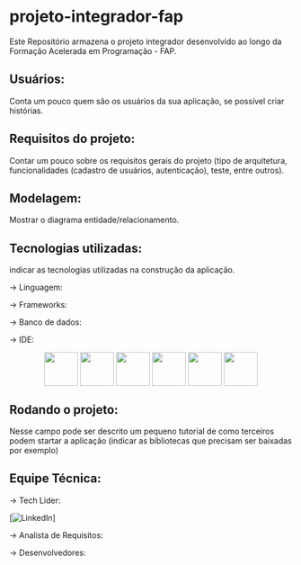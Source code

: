 # projeto-integrador-fap
Este Repositório armazena o projeto integrador desenvolvido ao longo da Formação Acelerada em Programação - FAP.

## Usuários: 
Conta um pouco quem são os usuários da sua aplicação, se possível criar histórias.

## Requisitos do projeto: 
Contar um pouco sobre os requisitos gerais do projeto (tipo de arquitetura, funcionalidades (cadastro de usuários, autenticação), teste, entre outros).

## Modelagem: 
Mostrar o diagrama entidade/relacionamento.

## Tecnologias utilizadas: 
indicar as tecnologias utilizadas na construção da aplicação.

-> Linguagem:

-> Frameworks:

-> Banco de dados:

-> IDE:

<div align="middle">
  
<img align="middle" src="https://cdn.jsdelivr.net/gh/devicons/devicon/icons/javascript/javascript-original.svg" width="60" height="60" />
<img align="middle" src="https://cdn.jsdelivr.net/gh/devicons/devicon/icons/nodejs/nodejs-original-wordmark.svg" width="60" height="60"/>
<img align="middle" src="https://cdn.jsdelivr.net/gh/devicons/devicon/icons/express/express-original.svg" width="60" height="60"/>
<img align="middle" src="https://cdn.jsdelivr.net/gh/devicons/devicon/icons/mysql/mysql-original.svg" width="60" height="60"/>
<img align="middle" src="https://cdn.jsdelivr.net/gh/devicons/devicon/icons/postgresql/postgresql-original.svg" width="60" height="60" />
<img align="middle" src="https://cdn.jsdelivr.net/gh/devicons/devicon/icons/vscode/vscode-original.svg" width="60" height="60" />

</div>

## Rodando o projeto: 
Nesse campo pode ser descrito um pequeno tutorial de como terceiros podem startar a aplicação (indicar as bibliotecas que precisam ser baixadas por exemplo)

## Equipe Técnica:

-> Tech Lider:

[![LinkedIn](https://img.shields.io/badge/LinkedIn-000?style=for-the-badge&logo=linkedin&logoColor=0E76A8)]

-> Analista de Requisitos:

-> Desenvolvedores:
